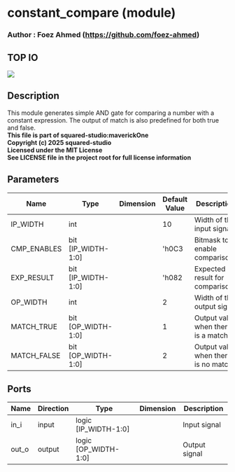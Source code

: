 # constant_compare (module)

### Author : Foez Ahmed (https://github.com/foez-ahmed)

## TOP IO
<img src="./constant_compare_top.svg">

## Description

This module generates simple AND gate for comparing a number with a constant expression. The output
of match is also predefined for both true and false.
<br>**This file is part of squared-studio:maverickOne**
<br>**Copyright (c) 2025 squared-studio**
<br>**Licensed under the MIT License**
<br>**See LICENSE file in the project root for full license information**

## Parameters
|Name|Type|Dimension|Default Value|Description|
|-|-|-|-|-|
|IP_WIDTH|int||10|Width of the input signal|
|CMP_ENABLES|bit [IP_WIDTH-1:0]||'h0C3|Bitmask to enable comparisons|
|EXP_RESULT|bit [IP_WIDTH-1:0]||'h082|Expected result for comparison|
|OP_WIDTH|int||2|Width of the output signal|
|MATCH_TRUE|bit [OP_WIDTH-1:0]||1|Output value when there is a match|
|MATCH_FALSE|bit [OP_WIDTH-1:0]||2|Output value when there is no match|

## Ports
|Name|Direction|Type|Dimension|Description|
|-|-|-|-|-|
|in_i|input|logic [IP_WIDTH-1:0]||Input signal|
|out_o|output|logic [OP_WIDTH-1:0]||Output signal|
